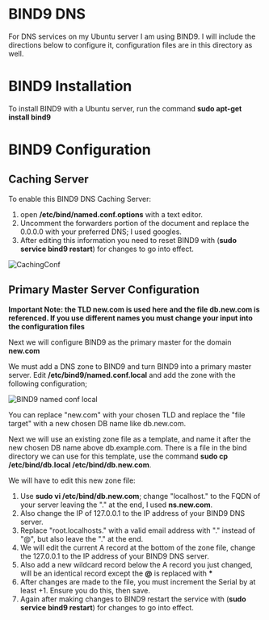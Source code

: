 # BIND9 DNS
For DNS services on my Ubuntu server I am using BIND9. I will include the directions below to configure it, configuration files are in this directory as well.

# BIND9 Installation
To install BIND9 with a Ubuntu server, run the command **sudo apt-get install bind9** 

# BIND9 Configuration
## Caching Server
To enable this BIND9 DNS Caching Server:
1. open **/etc/bind/named.conf.options** with a text editor. 
2. Uncomment the forwarders portion of the document and replace the 0.0.0.0 with your preferred DNS; I used googles. 
3. After editing this information you need to reset BIND9 with (**sudo service bind9 restart**) for changes to go into effect.

![CachingConf](https://user-images.githubusercontent.com/73307402/97124794-45a09700-1710-11eb-8e76-8fc444de2bb2.PNG)

## Primary Master Server Configuration
**Important Note: the TLD new.com is used here and the file db.new.com is referenced. If you use different names you must change your input into the configuration files**


Next we will configure BIND9 as the primary master for the domain **new.com**

We must add a DNS zone to BIND9 and turn BIND9 into a primary master server. Edit **/etc/bind9/named.conf.local** and add the zone with the following configuration;

![BIND9 named conf local](https://user-images.githubusercontent.com/73307402/97170462-7f05f080-176a-11eb-85bb-f6f765d72c02.PNG)

You can replace "new.com" with your chosen TLD and replace the "file target" with a new chosen DB name like db.new.com.

Next we will use an existing zone file as a template, and name it after the new chosen DB name above db.example.com. There is a file in the bind directory we can use for this template, use the command **sudo cp /etc/bind/db.local /etc/bind/db.new.com**.

We will have to edit this new zone file: 
1. Use **sudo vi /etc/bind/db.new.com**; change "localhost." to the FQDN of your server leaving the "." at the end, I used **ns.new.com**.
2. Also change the IP of 127.0.0.1 to the IP address of your BIND9 DNS server. 
3. Replace "root.localhosts." with a valid email address with "." instead of "@", but also leave the "." at the end.
4. We will edit the current A record at the bottom of the zone file, change the 127.0.0.1 to the IP address of your BIND9 DNS server.
5. Also add a new wildcard record below the A record you just changed, will be an identical record except the **@** is replaced with __*__
6. After changes are made to the file, you must increment the Serial by at least +1. Ensure you do this, then save.
7. Again after making changes to BIND9 restart the service with (**sudo service bind9 restart**) for changes to go into effect.
